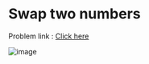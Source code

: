 # Swap two numbers
Problem link : [Click here](https://www.geeksforgeeks.org/problems/swap-two-numbers3844/1?page=2&difficulty=School&sortBy=submissions)

![image](https://github.com/pilipi-puu-puu/Coding-challenge/assets/87390353/9740d32c-29c8-43f5-aece-f265ae505905)
